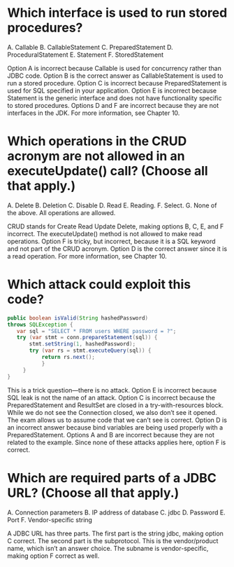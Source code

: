 # Which interface is used to run stored procedures?
A. Callable
B. CallableStatement
C. PreparedStatement
D. ProceduralStatement
E. Statement
F. StoredStatement

Option A is incorrect because Callable is used for concurrency rather than JDBC code.
Option B is the correct answer as CallableStatement is used to run a stored procedure.
Option C is incorrect because PreparedStatement is used for SQL specified in your application.
Option E is incorrect because Statement is the generic interface and does not have functionality specific to stored procedures.
Options D and F are incorrect because they are not interfaces in the JDK. For more information, see Chapter 10.

# Which operations in the CRUD acronym are not allowed in an executeUpdate() call? (Choose all that apply.)
A. Delete
B. Deletion
C. Disable
D. Read
E. Reading.
F. Select.
G. None of the above. All operations are allowed.

CRUD stands for Create Read Update Delete, making options B, C, E, and F incorrect.
The executeUpdate() method is not allowed to make read operations.
Option F is tricky, but incorrect, because it is a SQL keyword and not part of the CRUD acronym.
Option D is the correct answer since it is a read operation. For more information, see Chapter 10.


# Which attack could exploit this code?

 ```java
public boolean isValid(String hashedPassword)
throws SQLException {
    var sql = "SELECT * FROM users WHERE password = ?";
    try (var stmt = conn.prepareStatement(sql)) {
        stmt.setString(1, hashedPassword);
        try (var rs = stmt.executeQuery(sql)) {
            return rs.next();
            }
      }
}
 ```
This is a trick question—there is no attack. Option E is incorrect because SQL leak is not the name of an attack.
Option C is incorrect because the PreparedStatement and ResultSet are closed in a try-with-resources block.
While we do not see the Connection closed, we also don’t see it opened.
The exam allows us to assume code that we can’t see is correct.
Option D is an incorrect answer because bind variables are being used properly with a PreparedStatement.
Options A and B are incorrect because they are not related to the example.
Since none of these attacks applies here, option F is correct.

# Which are required parts of a JDBC URL? (Choose all that apply.)
A. Connection parameters
B. IP address of database
C. jdbc
D. Password
E. Port
F. Vendor-specific string

A JDBC URL has three parts.
The first part is the string jdbc, making option C correct.
The second part is the subprotocol. This is the vendor/product name, which isn’t an answer choice.
The subname is vendor-specific, making option F correct as well.